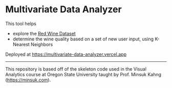 # Multivariate Data Analyzer

This tool helps
- explore the [Red Wine Dataset](https://archive.ics.uci.edu/ml/datasets/wine+quality)
- determine the wine quality based on a set of new user input, using K-Nearest Neighbors 

Deployed at https://multivariate-data-analyzer.vercel.app

---

This repository is based off of the skeleton code used in the Visual Analytics course at Oregon State University taught by Prof. Minsuk Kahng (https://minsuk.com).
